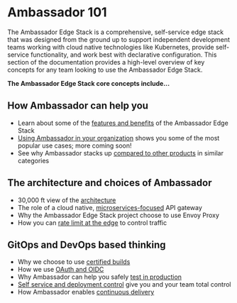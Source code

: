 # Ambassador 101

The Ambassador Edge Stack is a comprehensive, self-service edge stack that was designed from the ground up to support independent development teams working with cloud native technologies like Kubernetes, provide self-service functionality, and work best with declarative configuration. This section of the documentation provides a high-level overview of key concepts for any team looking to use the Ambassador Edge Stack.

**The Ambassador Edge Stack core concepts include...**

## How Ambassador can help you

* Learn about some of the [features and benefits](../../about/features-and-benefits) of the Ambassador Edge Stack
* [Using Ambassador in your organization](../using-ambassador-in-org) shows you some of the most popular use cases; more coming soon!
* See why Ambassador stacks up [compared to other products](../../about/alternatives) in similar categories

## The architecture and choices of Ambassador

* 30,000 ft view of the [architecture](../architecture)
* The role of a cloud native, [microservices-focused](../../about/microservices-api-gateways) API gateway
* Why the Ambassador Edge Stack project choose to use Envoy Proxy
* How you can [rate limit at the edge](../../user-guide/rate-limiting) to control traffic

## GitOps and DevOps based thinking

* Why we choose to use [certified builds](../../user-guide/certified-builds)
* How we use [OAuth and OIDC](../auth-overview)
* Why Ambassador can help you safely [test in production](../../docs/dev-guide/test-in-prod)
* [Self service and deployment control](../developers) give you and your team total control
* How Ambassador enables [continuous delivery](../../user-guide/cd-declarative-gitops)
